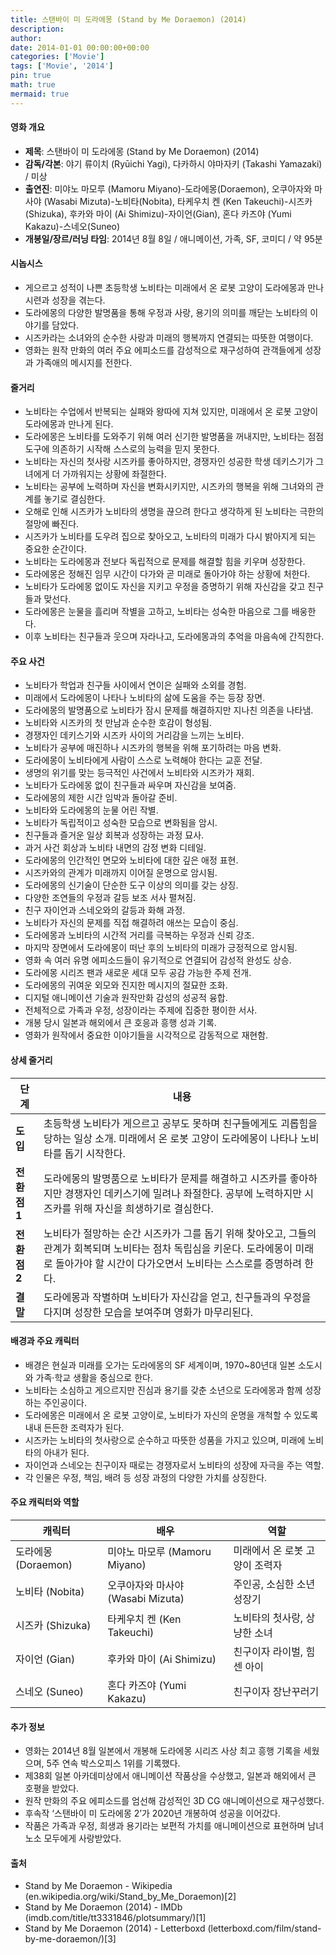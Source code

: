 ```yaml
---
title: 스탠바이 미 도라에몽 (Stand by Me Doraemon) (2014)
description: 
author: 
date: 2014-01-01 00:00:00+00:00
categories: ['Movie']
tags: ['Movie', '2014']
pin: true
math: true
mermaid: true
---
```

#### 영화 개요

- **제목**: 스탠바이 미 도라에몽 (Stand by Me Doraemon) (2014)  
- **감독/각본**: 야기 류이치 (Ryūichi Yagi), 다카하시 야마자키 (Takashi Yamazaki) / 미상  
- **출연진**: 미야노 마모루 (Mamoru Miyano)-도라에몽(Doraemon), 오쿠아자와 마사야 (Wasabi Mizuta)-노비타(Nobita), 타케우치 켄 (Ken Takeuchi)-시즈카(Shizuka), 후카와 마이 (Ai Shimizu)-자이언(Gian), 혼다 카즈야 (Yumi Kakazu)-스네오(Suneo)  
- **개봉일/장르/러닝 타임**: 2014년 8월 8일 / 애니메이션, 가족, SF, 코미디 / 약 95분  

#### 시놉시스

- 게으르고 성적이 나쁜 초등학생 노비타는 미래에서 온 로봇 고양이 도라에몽과 만나 시련과 성장을 겪는다.  
- 도라에몽의 다양한 발명품을 통해 우정과 사랑, 용기의 의미를 깨닫는 노비타의 이야기를 담았다.  
- 시즈카라는 소녀와의 순수한 사랑과 미래의 행복까지 연결되는 따뜻한 여행이다.  
- 영화는 원작 만화의 여러 주요 에피소드를 감성적으로 재구성하여 관객들에게 성장과 가족애의 메시지를 전한다.  

#### 줄거리

- 노비타는 수업에서 반복되는 실패와 왕따에 지쳐 있지만, 미래에서 온 로봇 고양이 도라에몽과 만나게 된다.  
- 도라에몽은 노비타를 도와주기 위해 여러 신기한 발명품을 꺼내지만, 노비타는 점점 도구에 의존하기 시작해 스스로의 능력을 믿지 못한다.  
- 노비타는 자신의 첫사랑 시즈카를 좋아하지만, 경쟁자인 성공한 학생 데키스기가 그녀에게 더 가까워지는 상황에 좌절한다.  
- 노비타는 공부에 노력하며 자신을 변화시키지만, 시즈카의 행복을 위해 그녀와의 관계를 놓기로 결심한다.  
- 오해로 인해 시즈카가 노비타의 생명을 끊으려 한다고 생각하게 된 노비타는 극한의 절망에 빠진다.  
- 시즈카가 노비타를 도우려 집으로 찾아오고, 노비타의 미래가 다시 밝아지게 되는 중요한 순간이다.  
- 노비타는 도라에몽과 전보다 독립적으로 문제를 해결할 힘을 키우며 성장한다.  
- 도라에몽은 정해진 임무 시간이 다가와 곧 미래로 돌아가야 하는 상황에 처한다.  
- 노비타가 도라에몽 없이도 자신을 지키고 우정을 증명하기 위해 자신감을 갖고 친구들과 맞선다.  
- 도라에몽은 눈물을 흘리며 작별을 고하고, 노비타는 성숙한 마음으로 그를 배웅한다.  
- 이후 노비타는 친구들과 웃으며 자라나고, 도라에몽과의 추억을 마음속에 간직한다.  

#### 주요 사건

- 노비타가 학업과 친구들 사이에서 연이은 실패와 소외를 경험.  
- 미래에서 도라에몽이 나타나 노비타의 삶에 도움을 주는 등장 장면.  
- 도라에몽의 발명품으로 노비타가 잠시 문제를 해결하지만 지나친 의존을 나타냄.  
- 노비타와 시즈카의 첫 만남과 순수한 호감이 형성됨.  
- 경쟁자인 데키스기와 시즈카 사이의 거리감을 느끼는 노비타.  
- 노비타가 공부에 매진하나 시즈카의 행복을 위해 포기하려는 마음 변화.  
- 도라에몽이 노비타에게 사람이 스스로 노력해야 한다는 교훈 전달.  
- 생명의 위기를 맞는 등극적인 사건에서 노비타와 시즈카가 재회.  
- 노비타가 도라에몽 없이 친구들과 싸우며 자신감을 보여줌.  
- 도라에몽의 제한 시간 임박과 돌아갈 준비.  
- 노비타와 도라에몽의 눈물 어린 작별.  
- 노비타가 독립적이고 성숙한 모습으로 변화됨을 암시.  
- 친구들과 즐거운 일상 회복과 성장하는 과정 묘사.  
- 과거 사건 회상과 노비타 내면의 감정 변화 디테일.  
- 도라에몽의 인간적인 면모와 노비타에 대한 깊은 애정 표현.  
- 시즈카와의 관계가 미래까지 이어질 운명으로 암시됨.  
- 도라에몽의 신기술이 단순한 도구 이상의 의미를 갖는 상징.  
- 다양한 조연들의 우정과 갈등 보조 서사 펼쳐짐.  
- 친구 자이언과 스네오와의 갈등과 화해 과정.  
- 노비타가 자신의 문제를 직접 해결하려 애쓰는 모습이 중심.  
- 도라에몽과 노비타의 시간적 거리를 극복하는 우정과 신뢰 강조.  
- 마지막 장면에서 도라에몽이 떠난 후의 노비타의 미래가 긍정적으로 암시됨.  
- 영화 속 여러 유명 에피소드들이 유기적으로 연결되어 감성적 완성도 상승.  
- 도라에몽 시리즈 팬과 새로운 세대 모두 공감 가능한 주제 전개.  
- 도라에몽의 귀여운 외모와 진지한 메시지의 절묘한 조화.  
- 디지털 애니메이션 기술과 원작만화 감성의 성공적 융합.  
- 전체적으로 가족과 우정, 성장이라는 주제에 집중한 평이한 서사.  
- 개봉 당시 일본과 해외에서 큰 호응과 흥행 성과 기록.  
- 영화가 원작에서 중요한 이야기들을 시각적으로 감동적으로 재현함.  

#### 상세 줄거리

| **단계** | **내용** |
|----------|----------|
| **도입** | 초등학생 노비타가 게으르고 공부도 못하며 친구들에게도 괴롭힘을 당하는 일상 소개. 미래에서 온 로봇 고양이 도라에몽이 나타나 노비타를 돕기 시작한다. |
| **전환점 1** | 도라에몽의 발명품으로 노비타가 문제를 해결하고 시즈카를 좋아하지만 경쟁자인 데키스기에 밀려나 좌절한다. 공부에 노력하지만 시즈카를 위해 자신을 희생하기로 결심한다. |
| **전환점 2** | 노비타가 절망하는 순간 시즈카가 그를 돕기 위해 찾아오고, 그들의 관계가 회복되며 노비타는 점차 독립심을 키운다. 도라에몽이 미래로 돌아가야 할 시간이 다가오면서 노비타는 스스로를 증명하려 한다. |
| **결말** | 도라에몽과 작별하며 노비타가 자신감을 얻고, 친구들과의 우정을 다지며 성장한 모습을 보여주며 영화가 마무리된다. |

#### 배경과 주요 캐릭터

- 배경은 현실과 미래를 오가는 도라에몽의 SF 세계이며, 1970~80년대 일본 소도시와 가족·학교 생활을 중심으로 한다.  
- 노비타는 소심하고 게으르지만 진심과 용기를 갖춘 소년으로 도라에몽과 함께 성장하는 주인공이다.  
- 도라에몽은 미래에서 온 로봇 고양이로, 노비타가 자신의 운명을 개척할 수 있도록 내내 든든한 조력자가 된다.  
- 시즈카는 노비타의 첫사랑으로 순수하고 따뜻한 성품을 가지고 있으며, 미래에 노비타의 아내가 된다.  
- 자이언과 스네오는 친구이자 때로는 경쟁자로서 노비타의 성장에 자극을 주는 역할.  
- 각 인물은 우정, 책임, 배려 등 성장 과정의 다양한 가치를 상징한다.

#### 주요 캐릭터와 역할

| **캐릭터** | **배우** | **역할** |
|------------|----------|----------|
| 도라에몽 (Doraemon) | 미야노 마모루 (Mamoru Miyano) | 미래에서 온 로봇 고양이 조력자 |
| 노비타 (Nobita) | 오쿠아자와 마사야 (Wasabi Mizuta) | 주인공, 소심한 소년 성장기       |
| 시즈카 (Shizuka) | 타케우치 켄 (Ken Takeuchi) | 노비타의 첫사랑, 상냥한 소녀      |
| 자이언 (Gian) | 후카와 마이 (Ai Shimizu) | 친구이자 라이벌, 힘 센 아이      |
| 스네오 (Suneo) | 혼다 카즈야 (Yumi Kakazu) | 친구이자 장난꾸러기            |

#### 추가 정보

- 영화는 2014년 8월 일본에서 개봉해 도라에몽 시리즈 사상 최고 흥행 기록을 세웠으며, 5주 연속 박스오피스 1위를 기록했다.  
- 제38회 일본 아카데미상에서 애니메이션 작품상을 수상했고, 일본과 해외에서 큰 호평을 받았다.  
- 원작 만화의 주요 에피소드를 엄선해 감성적인 3D CG 애니메이션으로 재구성했다.  
- 후속작 ‘스탠바이 미 도라에몽 2’가 2020년 개봉하여 성공을 이어갔다.  
- 작품은 가족과 우정, 희생과 용기라는 보편적 가치를 애니메이션으로 표현하며 남녀노소 모두에게 사랑받았다.

#### 출처

- Stand by Me Doraemon - Wikipedia (en.wikipedia.org/wiki/Stand_by_Me_Doraemon)[2]  
- Stand by Me Doraemon (2014) - IMDb (imdb.com/title/tt3331846/plotsummary/)[1]  
- Stand by Me Doraemon (2014) - Letterboxd (letterboxd.com/film/stand-by-me-doraemon/)[3]
